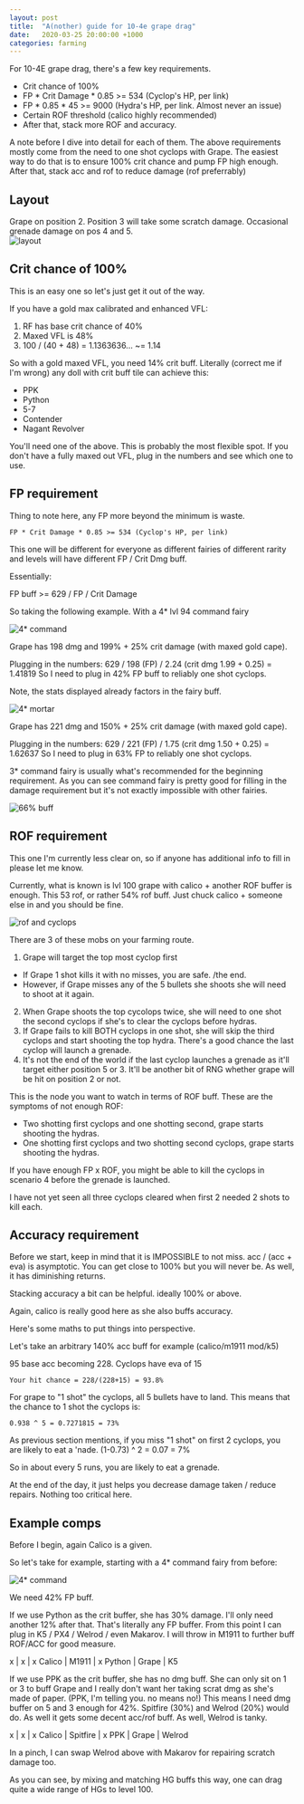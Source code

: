 ```yaml
---
layout: post
title:  "A(nother) guide for 10-4e grape drag"
date:   2020-03-25 20:00:00 +1000
categories: farming
---
```


For 10-4E grape drag, there's a few key requirements.
- Crit chance of 100%
- FP * Crit Damage * 0.85 >= 534 (Cyclop's HP, per link)
- FP * 0.85 * 45 >= 9000 (Hydra's HP, per link. Almost never an issue)
- Certain ROF threshold (calico highly recommended)
- After that, stack more ROF and accuracy.

A note before I dive into detail for each of them. The above requirements
mostly come from the need to one shot cyclops with Grape. The easiest way
to do that is to ensure 100% crit chance and pump FP high enough. After that,
stack acc and rof to reduce damage (rof preferrably)

## Layout

Grape on position 2. Position 3 will take some scratch damage. Occasional grenade damage on pos 4 and 5.  
![layout](/assets/10-4e-guide/fp1-1.png)

## Crit chance of 100%

This is an easy one so let's just get it out of the way.

If you have a gold max calibrated and enhanced VFL:
1. RF has base crit chance of 40%
2. Maxed VFL is 48%
3. 100 / (40 + 48) = 1.1363636... ~= 1.14

So with a gold maxed VFL, you need 14% crit buff. Literally (correct me
if I'm wrong) any doll with crit buff tile can achieve this:
- PPK
- Python
- 5-7
- Contender
- Nagant Revolver

You'll need one of the above. This is probably the most flexible spot. If
you don't have a fully maxed out VFL, plug in the numbers and see which one
to use.

## FP requirement

Thing to note here, any FP more beyond the minimum is waste.

```
FP * Crit Damage * 0.85 >= 534 (Cyclop's HP, per link)
```

This one will be different for everyone as different fairies of different
rarity and levels will have different FP / Crit Dmg buff.

Essentially:

FP buff >= 629 / FP / Crit Damage

So taking the following example. With a 4* lvl 94 command fairy

![4* command](/assets/10-4e-guide/fp1.png)

Grape has 198 dmg and 199% + 25% crit damage (with maxed gold cape).

Plugging in the numbers: 629 / 198 (FP) / 2.24 (crit dmg 1.99 + 0.25) = 1.41819
So I need to plug in 42% FP buff to reliably one shot cyclops.

Note, the stats displayed already factors in the fairy buff.

![4* mortar](/assets/10-4e-guide/fp2.png)

Grape has 221 dmg and 150% + 25% crit damage (with maxed gold cape).

Plugging in the numbers: 629 / 221 (FP) / 1.75 (crit dmg 1.50 + 0.25) = 1.62637
So I need to plug in 63% FP to reliably one shot cyclops.

3* command fairy is usually what's recommended for the beginning requirement.
As you can see command fairy is pretty good for filling in the damage requirement
but it's not exactly impossible with other fairies.

![66% buff](/assets/10-4e-guide/fp1-1.png)

## ROF requirement

This one I'm currently less clear on, so if anyone has additional info to fill in
please let me know.

Currently, what is known is lvl 100 grape with calico + another ROF buffer is enough.
This 53 rof, or rather 54% rof buff. Just chuck calico + someone else in and you should be fine.

![rof and cyclops](assets/10-4e-guide/cyclops.png)

There are 3 of these mobs on your farming route.
1. Grape will target the top most cyclop first
  - If Grape 1 shot kills it with no misses, you are safe. /the end.
  - However, if Grape misses any of the 5 bullets she shoots she will need to shoot at it again.
2. When Grape shoots the top cycolops twice, she will need to one shot the second cyclops if she's to clear the cyclops before hydras.
3. If Grape fails to kill BOTH cyclops in one shot, she will skip the third cyclops and start shooting
the top hydra. There's a good chance the last cyclop will launch a grenade.
4. It's not the end of the world if the last cyclop launches a grenade as it'll target either position 5 or 3.
It'll be another bit of RNG whether grape will be hit on position 2 or not.

This is the node you want to watch in terms of ROF buff. These are the symptoms of not enough ROF:
- Two shotting first cyclops and one shotting second, grape starts shooting the hydras.
- One shotting first cyclops and two shotting second cyclops, grape starts shooting the hydras.

If you have enough FP x ROF, you might be able to kill the cyclops in scenario 4 before the grenade is launched.

I have not yet seen all three cyclops cleared when first 2 needed 2 shots to kill each.

## Accuracy requirement

Before we start, keep in mind that it is IMPOSSIBLE to not miss. acc / (acc + eva) is asymptotic. You can get
close to 100% but you will never be. As well, it has diminishing returns.

Stacking accuracy a bit can be helpful. ideally 100% or above.

Again, calico is really good here as she also buffs accuracy.

Here's some maths to put things into perspective.

Let's take an arbitrary 140% acc buff for example (calico/m1911 mod/k5)

95 base acc becoming 228. Cyclops have eva of 15
```
Your hit chance = 228/(228+15) = 93.8%
```

For grape to "1 shot" the cyclops, all 5 bullets have to land.
This means that the chance to 1 shot the cyclops is:
```
0.938 ^ 5 = 0.7271815 = 73%
```

As previous section mentions, if you miss "1 shot" on first 2 cyclops, you are likely to eat a 'nade.
(1-0.73) ^ 2 = 0.07 = 7%

So in about every 5 runs, you are likely to eat a grenade.

At the end of the day, it just helps you decrease damage taken / reduce repairs. Nothing too critical here.

## Example comps

Before I begin, again Calico is a given.

So let's take for example, starting with a 4* command fairy from before:

![4* command](/assets/10-4e-guide/fp1.png)

We need 42% FP buff.

If we use Python as the crit buffer, she has 30% damage. I'll only need another 12% after that. That's literally
any FP buffer. From this point I can plug in K5 / PX4 / Welrod / even Makarov. I will throw in M1911 to further
buff ROF/ACC for good measure.

x      | x     | x
Calico | M1911 | x
Python | Grape | K5

If we use PPK as the crit buffer, she has no dmg buff. She can only sit on 1 or 3 to buff Grape and I really don't
want her taking scrat dmg as she's made of paper. (PPK, I'm telling you. no means no!) This means I need dmg buffer
on 5 and 3 enough for 42%. Spitfire (30%) and Welrod (20%) would do. As well it gets some decent acc/rof buff.
As well, Welrod is tanky.

x      | x        | x
Calico | Spitfire | x
PPK    | Grape    | Welrod

In a pinch, I can swap Welrod above with Makarov for repairing scratch damage too.

As you can see, by mixing and matching HG buffs this way, one can drag quite a wide range of HGs to level 100.



